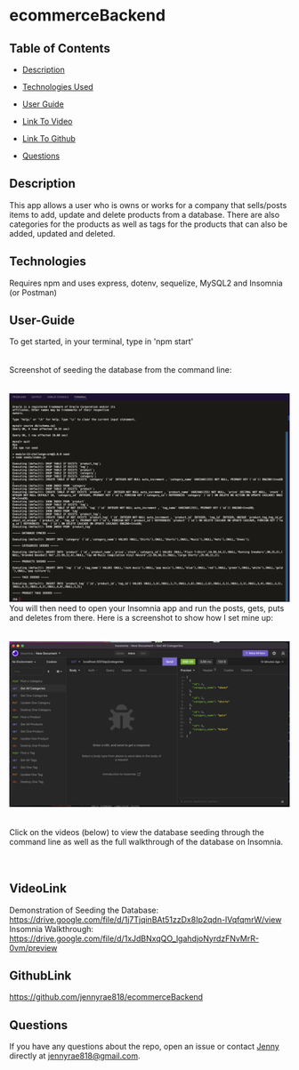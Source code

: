# ecommerceBackend


## <Project ecommerce Backend>


## Table of Contents 

* [Description](#description)

* [Technologies Used](#technologies)

* [User Guide](#user-guide)

* [Link To Video](#videolink)

* [Link To Github](#githublink)

* [Questions](#questions)


## Description

This app allows a user who is owns or works for a company that sells/posts items to add, update and delete products from a database. There are also categories for the products as well as tags for the products that can also be added, updated and deleted. 


## Technologies
Requires npm and uses express, dotenv, sequelize, MySQL2 and Insomnia (or Postman)

## User-Guide
To get started, in your terminal, type in 'npm start'
<br>
<br>
<br>
Screenshot of seeding the database from the command line:
<br>
<br>
<br>
![screenshot](./public/images/screenshot2.png)
You will then need to open your Insomnia app and run the posts, gets, puts and deletes from there. Here is a screenshot to show how I set mine up:
<br>
<br>
<br>
![screenshot](./public/images/screenshot1.png)
<br>
<br>
<br>
Click on the videos (below) to view the database seeding through the command line as well as the full walkthrough of the database on Insomnia.
<br>
<br>
<br>

## VideoLink
Demonstration of Seeding the Database:
<br>
<https://drive.google.com/file/d/1j7TjqinBAt51zzDx8Ip2qdn-lVqfqmrW/view>
<br>
Insomnia Walkthrough:
<br>
<https://drive.google.com/file/d/1xJdBNxqQO_lgahdjoNyrdzFNvMrR-0vm/preview>



## GithubLink
<https://github.com/jennyrae818/ecommerceBackend>

## Questions

If you have any questions about the repo, open an issue or contact [Jenny](undefined) directly at jennyrae818@gmail.com.